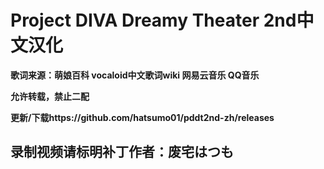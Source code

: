 # Project DIVA Dreamy Theater 2nd中文汉化

**歌词来源：萌娘百科 vocaloid中文歌词wiki 网易云音乐 QQ音乐**

**允许转载，禁止二配**

**更新/下载https://github.com/hatsumo01/pddt2nd-zh/releases**

## 录制视频请标明补丁作者：废宅はつも
